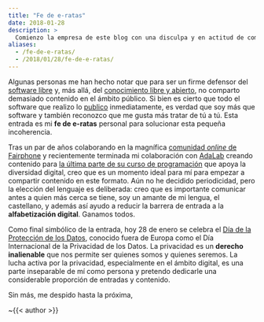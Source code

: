 ```yaml
---
title: "Fe de e-ratas"
date: 2018-01-28
description: >
  Comienzo la empresa de este blog con una disculpa y en actitud de compartir reflexiones y humildes ensayos instructivos en español sobre esta era digital.
aliases:
  - /fe-de-e-ratas/
  - /2018/01/28/fe-de-e-ratas/
---
```


Algunas personas me han hecho notar que para ser un firme defensor del [software libre](https://www.gnu.org/philosophy/free-sw.es.html) y, más allá, del [conocimiento libre y abierto](https://es.wikipedia.org/wiki/Contenido_libre), no comparto demasiado contenido en el ámbito público. Si bien es cierto que todo el software que realizo lo [publico](https://gitlab.com/Roboe) inmediatamente, es verdad que soy más que software y también reconozco que me gusta más tratar de tú a tú. Esta entrada es mi **fe de e-ratas** personal para solucionar esta pequeña incoherencia.

Tras un par de años colaborando en la magnífica [comunidad _online_ de Fairphone](https://forum.fairphone.com/u/Roboe/summary) y recientemente terminada mi colaboración con [AdaLab](http://adalab.es/) creando contenido para [la última parte de su curso de programación](https://adalab.gitbooks.io/curso-programacion-front-end-2018/content/sprint_4/4_1_basicos_es6.html) que apoya la diversidad digital, creo que es un momento ideal para mí para empezar a compartir contenido en este formato. Aún no he decidido periodicidad, pero la elección del lenguaje es deliberada: creo que es importante comunicar antes a quien más cerca se tiene, soy un amante de mi lengua, el castellano, y además así ayudo a reducir la barrera de entrada a la **alfabetización digital**. Ganamos todos.

Como final simbólico de la entrada, hoy 28 de enero se celebra el [Día de la Protección de los Datos](https://www.coe.int/en/web/data-protection/home), conocido fuera de Europa como el Día Internacional de la Privacidad de los Datos. La privacidad es un **derecho inalienable** que nos permite ser quienes somos y quienes seremos. La lucha activa por la privacidad, especialmente en el ámbito digital, es una parte inseparable de mí como persona y pretendo dedicarle una considerable proporción de entradas y contenido.

Sin más, me despido hasta la próxima,

~{{< author >}}

